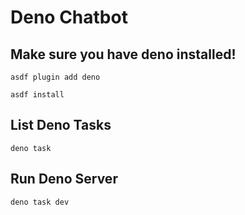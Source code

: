 # Deno Chatbot

## Make sure you have deno installed!

`asdf plugin add deno`

`asdf install`

## List Deno Tasks

`deno task`

## Run Deno Server

`deno task dev`
